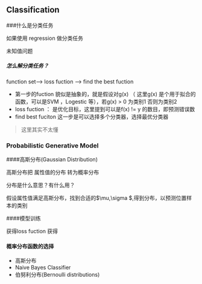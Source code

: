## Classification

###什么是分类任务

如果使用 regression 做分类任务

未知值问题

##### 怎么解分类任务？

function set—> loss fuction —> find the best fuction 

- 第一步的fuction 貌似是抽象的，就是假设对g(x) （ 这里g(x) 是个用于拟合的函数，可以是SVM ，Logestic 等），若g(x) > 0 为类别1 否则为类别2 
- loss fuction ： 是优化目标，这里提到可以是f(x) != y 的数目，即预测错误数
- find best fuciton  这一步是可以选择多个分类器，选择最优分类器 

> 这里其实不太懂

### Probabilistic Generative Model

####高斯分布(Gaussian Distribution)

高斯分布把 属性值的分布 转为概率分布

分布是什么意思？有什么用？

假设属性值满足高斯分布，找到合适的$\mu,\sigma $,得到分布，以预测位置样本的类别

####模型训练

获得loss fuction 
获得

#### 概率分布函数的选择

- 高斯分布
- Naive Bayes Classifier
- 伯努利分布(Bernoulli distributions)

